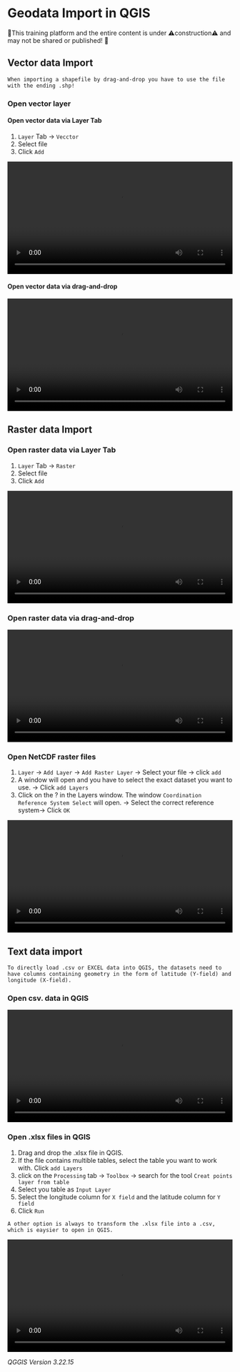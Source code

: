 # Geodata Import in QGIS

🚧This training platform and the entire content is under ⚠️construction⚠️ and may not be shared or published! 🚧

## Vector data Import 



```{Tip}
When importing a shapefile by drag-and-drop you have to use the file with the ending .shp!
```
### Open vector layer

#### Open vector data via Layer Tab

1. `Layer` Tab -> `Vecctor`
2. Select file
3. Click `Add`

<video width="100%" controls src="https://github.com/GIScience/gis-training-resource-center/raw/main/fig/qgis_open_vector.mp4"></video>


#### Open vector data via drag-and-drop
<video width="100%" controls src="https://github.com/GIScience/gis-training-resource-center/raw/main/fig/qgis_import_vector_d_d.mp4"></video>

## Raster data Import 

### Open raster data via Layer Tab

1. `Layer` Tab -> `Raster`
2. Select file
3. Click `Add`

<video width="100%" controls src="https://github.com/GIScience/gis-training-resource-center/raw/main/fig/qgis_open_raster.mp4"></video>


### Open raster data via drag-and-drop

<video width="100%" controls src="https://github.com/GIScience/gis-training-resource-center/raw/main/fig/qgis_import_raster_d_d.mp4"></video>

### Open NetCDF raster files

1. `Layer` -> `Add Layer` -> `Add Raster Layer` -> Select your file -> click `add` 
2. A window will open and you have to select the exact dataset you want to use. -> Click `add Layers`
3. Click on the ? in the Layers window. The window `Coordination Reference System Select` will open. -> Select the correct reference system-> Click `OK`

<video width="100%" controls src="https://github.com/GIScience/gis-training-resource-center/raw/main/fig/qgis_import_NetCDF_raster.mp4"></video>



## Text data import

```{Tip}
To directly load .csv or EXCEL data into QGIS, the datasets need to have columns containing geometry in the form of latitude (Y-field) and longitude (X-field). 
```

### Open csv. data in QGIS

<video width="100%" controls src="https://github.com/GIScience/gis-training-resource-center/raw/main/fig/qgis_open_textfile.mp4"></video>

### Open .xlsx files in QGIS

1. Drag and drop the .xlsx file in QGIS.
2. If the file contains multible tables, select the table you want to work with. Click `add Layers`
3. click on the `Processing` tab -> `Toolbox` -> search for the tool `Creat points layer from table`
4. Select you table as `Input Layer`
5. Select the  longitude column for `X field` and the latitude column for `Y field`
6. Click `Run`

```{Tip}
A other option is always to transform the .xlsx file into a .csv, which is eaysier to open in QGIS.
```

<video width="100%" controls src="https://github.com/GIScience/gis-training-resource-center/raw/main/fig/qgis_open_xlsx.mp4"></video>




*QGGIS Version 3.22.15*


